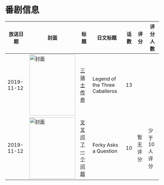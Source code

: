 # 番剧信息

|放送日期|封面|标题|日文标题|话数|评分|评分人数|
|---|---|---|---|---|---|---|
|2019-11-12|<img src="https://lain.bgm.tv/pic/cover/c/2b/73/522771_Qq3u0.jpg" alt="封面" style="width:150px;height:200px;object-fit:cover;">|[三骑士传奇](https://bangumi.tv/subject/522771)|Legend of the Three Caballeros|13|||
|2019-11-12|<img src="https://lain.bgm.tv/pic/cover/c/7f/b5/308842_nE7Pp.jpg" alt="封面" style="width:150px;height:200px;object-fit:cover;">|[叉叉问了一个问题](https://bangumi.tv/subject/308842)|Forky Asks a Question|10|暂无评分|少于10人评分|
